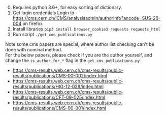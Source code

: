 0. Requires python 3.6+, for easy sorting of dictionary.
1. Get login credentials
  Login to https://cms.cern.ch/iCMS/analysisadmin/authorinfo?ancode=SUS-20-004 on firefox
2. Install libraries
  `pip3 install browser_cookie3 requests requests_html`
3. Run script
  `./get_cms_publications.py`

Note some cms papers are special, where author list checking can't be done with nominal method.  
For the below papers, please check if you are the author yourself, and change the `is_author_for_*` flag in the `get_cms_publications.py`
- https://cms-results.web.cern.ch/cms-results/public-results/publications/CMS-00-002/index.html
- https://cms-results.web.cern.ch/cms-results/public-results/publications/HIG-12-028/index.html
- https://cms-results.web.cern.ch/cms-results/public-results/publications/CFT-09-025/index.html
- https://cms-results.web.cern.ch/cms-results/public-results/publications/CMS-00-001/index.html
